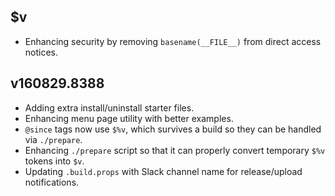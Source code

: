 ## $v

- Enhancing security by removing `basename(__FILE__)` from direct access notices.

## v160829.8388

- Adding extra install/uninstall starter files.
- Enhancing menu page utility with better examples.
- `@since` tags now use `$%v`, which survives a build so they can be handled via `./prepare`.
- Enhancing `./prepare` script so that it can properly convert temporary `$%v` tokens into `$v`.
- Updating `.build.props` with Slack channel name for release/upload notifications.
